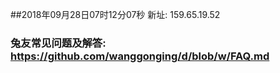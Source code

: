 ##2018年09月28日07时12分07秒 新址: 159.65.19.52
### 兔友常见问题及解答: https://github.com/wanggonging/d/blob/w/FAQ.md
